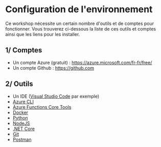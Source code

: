 # Configuration de l'environnement
Ce workshop nécessite un certain nombre d'outils et de comptes pour fonctionner. Vous trouverez ci-dessous la liste de ces outils et comptes ainsi que les liens pour les installer.

## 1/ Comptes
- Un compte Azure (gratuit) : https://azure.microsoft.com/fr-fr/free/
- Un compte Github : https://github.com

## 2/ Outils
- Un IDE ([Visual Studio Code](https://code.visualstudio.com/) par exemple)
- [Azure CLI](https://docs.microsoft.com/fr-fr/cli/azure/install-azure-cli)
- [Azure Functions Core Tools](https://docs.microsoft.com/fr-fr/azure/azure-functions/functions-run-local?tabs=windows%2Ccsharp%2Cbash#v2)
- [Docker](https://docs.docker.com/get-docker/)
- [Python](https://www.python.org/downloads/)
- [NodeJS](https://nodejs.org/en/download/)
- [.NET Core](https://dotnet.microsoft.com/download)
- [Git](https://git-scm.com/downloads)
- [Postman](https://www.postman.com/downloads/)